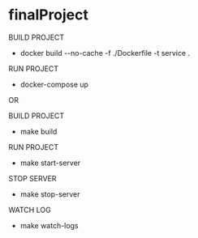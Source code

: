 # finalProject
BUILD PROJECT
- docker build --no-cache -f ./Dockerfile -t service .

RUN PROJECT
- docker-compose up

OR

BUILD PROJECT
- make build

RUN PROJECT
- make start-server

STOP SERVER
- make stop-server

WATCH LOG
- make watch-logs
